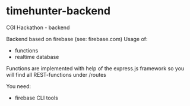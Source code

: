 # timehunter-backend
CGI Hackathon - backend

Backend based on firebase (see: firebase.com)
Usage of:
- functions
- realtime database

Functions are implemented with help of the express.js framework so you will find all REST-functions under /routes

You need:
- firebase CLI tools

